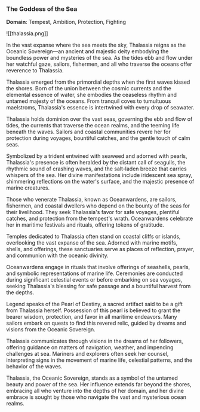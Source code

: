 ### The Goddess of the Sea

**Domain**: Tempest, Ambition, Protection, Fighting

![[thalassia.png]]

In the vast expanse where the sea meets the sky, Thalassia reigns as the Oceanic Sovereign—an ancient and majestic deity embodying the boundless power and mysteries of the sea. As the tides ebb and flow under her watchful gaze, sailors, fishermen, and all who traverse the oceans offer reverence to Thalassia.

Thalassia emerged from the primordial depths when the first waves kissed the shores. Born of the union between the cosmic currents and the elemental essence of water, she embodies the ceaseless rhythm and untamed majesty of the oceans. From tranquil coves to tumultuous maelstroms, Thalassia's essence is intertwined with every drop of seawater.

Thalassia holds dominion over the vast seas, governing the ebb and flow of tides, the currents that traverse the ocean realms, and the teeming life beneath the waves. Sailors and coastal communities revere her for protection during voyages, bountiful catches, and the gentle touch of calm seas.

Symbolized by a trident entwined with seaweed and adorned with pearls, Thalassia's presence is often heralded by the distant call of seagulls, the rhythmic sound of crashing waves, and the salt-laden breeze that carries whispers of the sea. Her divine manifestations include iridescent sea spray, shimmering reflections on the water's surface, and the majestic presence of marine creatures.

Those who venerate Thalassia, known as Oceanwardens, are sailors, fishermen, and coastal dwellers who depend on the bounty of the seas for their livelihood. They seek Thalassia's favor for safe voyages, plentiful catches, and protection from the tempest's wrath. Oceanwardens celebrate her in maritime festivals and rituals, offering tokens of gratitude.

Temples dedicated to Thalassia often stand on coastal cliffs or islands, overlooking the vast expanse of the sea. Adorned with marine motifs, shells, and offerings, these sanctuaries serve as places of reflection, prayer, and communion with the oceanic divinity.

Oceanwardens engage in rituals that involve offerings of seashells, pearls, and symbolic representations of marine life. Ceremonies are conducted during significant celestial events or before embarking on sea voyages, seeking Thalassia's blessing for safe passage and a bountiful harvest from the depths.

Legend speaks of the Pearl of Destiny, a sacred artifact said to be a gift from Thalassia herself. Possession of this pearl is believed to grant the bearer wisdom, protection, and favor in all maritime endeavors. Many sailors embark on quests to find this revered relic, guided by dreams and visions from the Oceanic Sovereign.

Thalassia communicates through visions in the dreams of her followers, offering guidance on matters of navigation, weather, and impending challenges at sea. Mariners and explorers often seek her counsel, interpreting signs in the movement of marine life, celestial patterns, and the behavior of the waves.

Thalassia, the Oceanic Sovereign, stands as a symbol of the untamed beauty and power of the sea. Her influence extends far beyond the shores, embracing all who venture into the depths of her domain, and her divine embrace is sought by those who navigate the vast and mysterious ocean realms.
